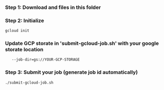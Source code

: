 ### Step 1: Download and files in this folder

### Step 2: Initialize
```bash
gcloud init
```

### Update GCP storate in 'submit-gcloud-job.sh' with your google storate location
```bash
   --job-dir=gs://YOUR-GCP-STORAGE 
```

### Step 3: Submit your job (generate job id automatically)
```bash
./submit-gcloud-job.sh
```
